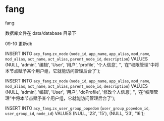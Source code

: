 fang
====

fang

数据库文件在  data/database 目录下



09-10 更新db

INSERT INTO `acy_fang`.`zx_node` (`node_id`, `app_name`, `app_alias`, `mod_name`, `mod_alias`, `act_name`, `act_alias`, `parent_node_id`, `description`) VALUES (NULL, 'admin', '编辑', 'User', '用户', 'profile', '个人信息', '', '在“权限管理”中将本节点赋予某个用户组，它就能访问管理后台了');

INSERT INTO `acy_fang`.`zx_node` (`node_id`, `app_name`, `app_alias`, `mod_name`, `mod_alias`, `act_name`, `act_alias`, `parent_node_id`, `description`) VALUES (NULL, 'admin', '编辑', 'User', '用户', 'doProfile', '修改个人信息', '', '在“权限管理”中将本节点赋予某个用户组，它就能访问管理后台了');

INSERT INTO `acy_fang`.`zx_user_group_popedom` (`user_group_popedom_id`, `user_group_id`, `node_id`) VALUES (NULL, '23', '15'), (NULL, '23', '16');
